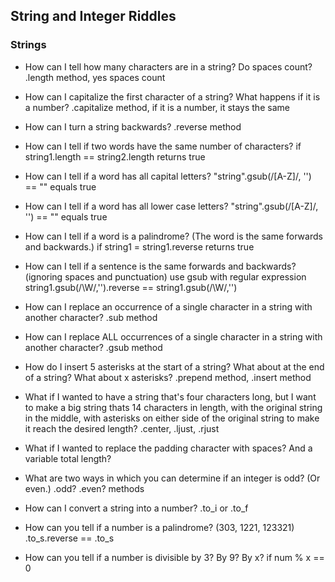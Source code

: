 ## String and Integer Riddles

### Strings

* How can I tell how many characters are in a string? Do spaces count?  .length method, yes spaces count

* How can I capitalize the first character of a string? What
happens if it is a number? .capitalize method, if it is a number, it stays the same

* How can I turn a string backwards?  .reverse method

* How can I tell if two words have the same number of characters? if string1.length == string2.length returns true

* How can I tell if a word has all capital letters?  "string".gsub(/[A-Z]/, '') == "" equals true

* How can I tell if a word has all lower case letters?  "string".gsub(/[A-Z]/, '') == "" equals true

* How can I tell if a word is a palindrome? (The word is the same forwards and
  backwards.) if string1 = string1.reverse returns true

* How can I tell if a sentence is the same forwards and backwards? (ignoring spaces and punctuation) use gsub with regular expression string1.gsub(/\W/,'').reverse ==  string1.gsub(/\W/,'')

* How can I replace an occurrence of a single character in a string with another
character?  .sub method

* How can I replace ALL occurrences of a single character in a string with
another character? .gsub method

* How do I insert 5 asterisks at the start of a string? What about at the end of
a string? What about x asterisks? .prepend method, .insert method

* What if I wanted to have a string that's four characters long, but I want to
make a big string thats 14 characters in length, with the original string in the
middle, with asterisks on either side of the original string to make it reach
the desired length? .center, .ljust, .rjust

* What if I wanted to replace the padding character with spaces? And a variable
total length?  

* What are two ways in which you can determine if an integer is odd? (Or even.)  .odd? .even? methods

* How can I convert a string into a number? .to_i or .to_f

* How can you tell if a number is a palindrome? (303, 1221, 123321)  .to_s.reverse == .to_s

* How can you tell if a number is divisible by 3? By 9? By x? if num % x == 0
